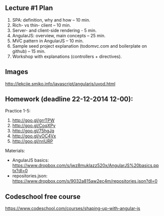 ## Lecture #1 Plan

1. SPA: definition, why and how – 10 min.
2. Rich- vs thin- client – 10 min.
3. Server- and client-side rendering - 5 min.
4. AngularJS: overview, main concepts – 25 min.
5. MVC pattern in AngularJS – 10 min.
6. Sample seed project explanation (todomvc.com and boilerplate on github) – 15 min.
7. Workshop with explanations (controllers + directives).

## Images
http://lekcije.smiko.info/javascript/angularjs/uvod.html

## Homework (deadline 22-12-2014 12-00):
Practice 1-5:

1. http://goo.gl/grrTPW
2. http://goo.gl/CoqXPy
3. http://goo.gl/75hgJq
4. http://goo.gl/yOC4Vx
5. http://goo.gl/nriURP

Materials:

* AngularJS basics: https://www.dropbox.com/s/jwz8muklazz520x/AngularJS%20basics.pptx?dl=0
* repositories.json: https://www.dropbox.com/s/9032a815aw2ec4m/repositories.json?dl=0

## Codeschool free course
https://www.codeschool.com/courses/shaping-up-with-angular-js